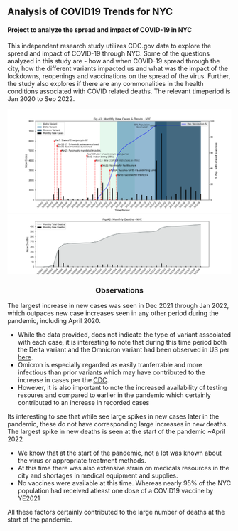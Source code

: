 ## Analysis of COVID19 Trends for NYC 
#### Project to analyze the spread and impact of COVID-19 in NYC

This independent research study utilizes CDC.gov data to explore the spread and impact of COVID-19 through NYC. Some of the questions analyzed in this study are - how and when COVID-19 spread through the city, how the different variants impacted us and what was the impact of the lockdowns, reopenings and vaccinations on the spread of the virus. Further, the study also explores if there are any commonalities in the health conditions associated with COVID related deaths. The relevant timeperiod is Jan 2020 to Sep 2022. 

![MonthlyNewCasesTrends.png](MonthlyNewCasesTrends.png)
![MonthlyDeaths.png](MonthlyDeaths.png)


### <center> Observations</center>

The largest increase in new cases was seen in Dec 2021 through Jan 2022, which outpaces new case increases seen in any other period during the pandemic, including April 2020. 
   - While the data provided, does not indicate the type of variant asscoiated with each case, it is interesting to note that during this time period both the Delta variant and the Omnicron variant had been observed in US per [here](https://covariants.org/per-country?region=United+States&country=New+York&variant=20I+%28Alpha%2C+V1%29&variant=21A+%28Delta%29&variant=21I+%28Delta%29&variant=21J+%28Delta%29&variant=21K+%28Omicron%29&variant=21L+%28Omicron%29&variant=22A+%28Omicron%29&variant=22B+%28Omicron%29&variant=22C+%28Omicron%29&variant=22D+%28Omicron%29). 
   - Omicron is especially regarded as easily tranferrable and more infectious than prior variants which may have contributed to the increase in cases per the [CDC](https://www.cdc.gov/coronavirus/2019-ncov/variants/variant-classifications.html). 
   - However, it is also important to note the increased availability of testing resoures and compared to earlier in the pandemic which certainly contributed to an increase in recorded cases


Its interesting to see that while see large spikes in new cases later in the pandemic, these do not have corresponding large increases in new deaths. The largest spike in new deaths is seen at the start of the pandemic ~April 2022
   - We know that at the start of the pandemic, not a lot was known about the virus or appropriate treatment methods. 
   - At this time there was also extensive strain on medicals resources in the city and shortages in medical equipment and supplies. 
   - No vaccines were available at this time. Whereas nearly 95% of the NYC population had received atleast one dose of a COVID19 vaccine by YE2021
   
All these factors certainly contributed to the large number of deaths at the start of the pandemic.
